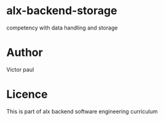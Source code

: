 # alx-backend-storage

competency with data handling and storage

# Author

Victor paul

# Licence

This is part of alx backend software engineering curriculum 
